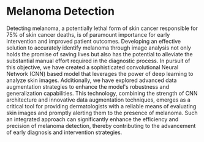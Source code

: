 # Melanoma Detection

Detecting melanoma, a potentially lethal form of skin cancer responsible for 75% of skin cancer deaths, is of paramount importance for early intervention and improved patient outcomes. Developing an effective solution to accurately identify melanoma through image analysis not only holds the promise of saving lives but also has the potential to alleviate the substantial manual effort required in the diagnostic process. In pursuit of this objective, we have created a sophisticated convolutional Neural Network (CNN) based model that leverages the power of deep learning to analyze skin images. Additionally, we have explored advanced data augmentation strategies to enhance the model's robustness and generalization capabilities. This technology, combining the strength of CNN architecture and innovative data augmentation techniques, emerges as a critical tool for providing dermatologists with a reliable means of evaluating skin images and promptly alerting them to the presence of melanoma. Such an integrated approach can significantly enhance the efficiency and precision of melanoma detection, thereby contributing to the advancement of early diagnosis and intervention strategies.
